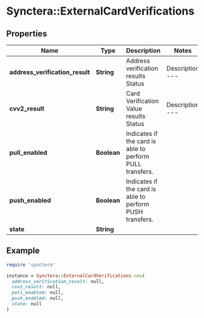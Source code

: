 # Synctera::ExternalCardVerifications

## Properties

| Name | Type | Description | Notes |
| ---- | ---- | ----------- | ----- |
| **address_verification_result** | **String** | Address verification results  Status | Description --- | --- VERIFIED | AVS verified NOT_VERIFIED | AVS not verified ADDRESS_MISMATCH | ZIP code match, address no match ZIP_MISMATCH | Address match, ZIP code no match ADDRESS_AND_ZIP_MISMATCH | Address and ZIP code no match  |  |
| **cvv2_result** | **String** | Card Verification Value results  Status | Description --- | --- VERIFIED | CVV and expiration date verified NOT_VERIFIED | CVV and expiration date not verified CVV_MISMATCH | Either CVV or expiration date does not match NOT_SUPPORTED | Issuer does not participate in CVV2 service  |  |
| **pull_enabled** | **Boolean** | Indicates if the card is able to perform PULL transfers. |  |
| **push_enabled** | **Boolean** | Indicates if the card is able to perform PUSH transfers. |  |
| **state** | **String** |  |  |

## Example

```ruby
require 'synctera'

instance = Synctera::ExternalCardVerifications.new(
  address_verification_result: null,
  cvv2_result: null,
  pull_enabled: null,
  push_enabled: null,
  state: null
)
```

